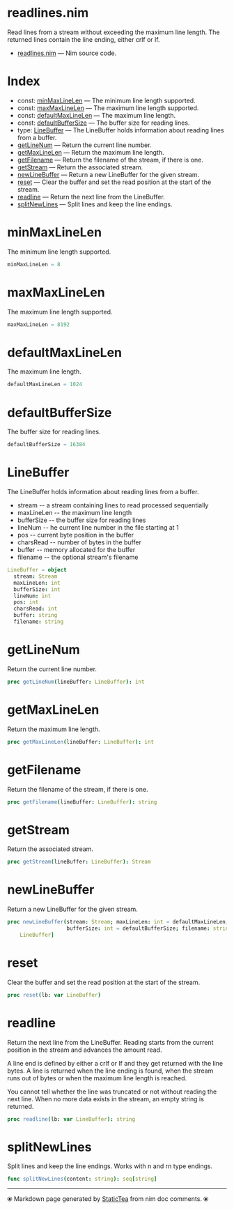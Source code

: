 # readlines.nim

Read lines from a stream without exceeding the maximum line length. The returned lines contain the line ending, either crlf or lf.

* [readlines.nim](../src/readlines.nim) &mdash; Nim source code.
# Index

* const: [minMaxLineLen](#minmaxlinelen) &mdash; The minimum line length supported.
* const: [maxMaxLineLen](#maxmaxlinelen) &mdash; The maximum line length supported.
* const: [defaultMaxLineLen](#defaultmaxlinelen) &mdash; The maximum line length.
* const: [defaultBufferSize](#defaultbuffersize) &mdash; The buffer size for reading lines.
* type: [LineBuffer](#linebuffer) &mdash; The LineBuffer holds information about reading lines from a buffer.
* [getLineNum](#getlinenum) &mdash; Return the current line number.
* [getMaxLineLen](#getmaxlinelen) &mdash; Return the maximum line length.
* [getFilename](#getfilename) &mdash; Return the filename of the stream, if there is one.
* [getStream](#getstream) &mdash; Return the associated stream.
* [newLineBuffer](#newlinebuffer) &mdash; Return a new LineBuffer for the given stream.
* [reset](#reset) &mdash; Clear the buffer and set the read position at the start of the stream.
* [readline](#readline) &mdash; Return the next line from the LineBuffer.
* [splitNewLines](#splitnewlines) &mdash; Split lines and keep the line endings.

# minMaxLineLen

The minimum line length supported.

```nim
minMaxLineLen = 8
```

# maxMaxLineLen

The maximum line length supported.

```nim
maxMaxLineLen = 8192
```

# defaultMaxLineLen

The maximum line length.

```nim
defaultMaxLineLen = 1024
```

# defaultBufferSize

The buffer size for reading lines.

```nim
defaultBufferSize = 16384
```

# LineBuffer

The LineBuffer holds information about reading lines from a buffer.
* stream -- a stream containing lines to read processed sequentially
* maxLineLen -- the maximum line length
* bufferSize -- the buffer size for reading lines
* lineNum -- he current line number in the file starting at 1
* pos -- current byte position in the buffer
* charsRead -- number of bytes in the buffer
* buffer -- memory allocated for the buffer
* filename -- the optional stream's filename

```nim
LineBuffer = object
  stream: Stream
  maxLineLen: int
  bufferSize: int
  lineNum: int
  pos: int
  charsRead: int
  buffer: string
  filename: string

```

# getLineNum

Return the current line number.

```nim
proc getLineNum(lineBuffer: LineBuffer): int
```

# getMaxLineLen

Return the maximum line length.

```nim
proc getMaxLineLen(lineBuffer: LineBuffer): int
```

# getFilename

Return the filename of the stream, if there is one.

```nim
proc getFilename(lineBuffer: LineBuffer): string
```

# getStream

Return the associated stream.

```nim
proc getStream(lineBuffer: LineBuffer): Stream
```

# newLineBuffer

Return a new LineBuffer for the given stream.

```nim
proc newLineBuffer(stream: Stream; maxLineLen: int = defaultMaxLineLen;
                   bufferSize: int = defaultBufferSize; filename: string = ""): Option[
    LineBuffer]
```

# reset

Clear the buffer and set the read position at the start of the stream.

```nim
proc reset(lb: var LineBuffer)
```

# readline

Return the next line from the LineBuffer. Reading starts from the
current position in the stream and advances the amount read.

A line end is defined by either a crlf or lf and they get
returned with the line bytes. A line is returned when the line
ending is found, when the stream runs out of bytes or when the
maximum line length is reached.

You cannot tell whether the line was truncated or not without
reading the next line. When no more data exists in the stream, an
empty string is returned.

```nim
proc readline(lb: var LineBuffer): string
```

# splitNewLines

Split lines and keep the line endings. Works with n and rn type endings.

```nim
func splitNewLines(content: string): seq[string]
```


---
⦿ Markdown page generated by [StaticTea](https://github.com/flenniken/statictea/) from nim doc comments. ⦿
